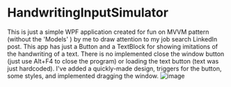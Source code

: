 # HandwritingInputSimulator
This is just a simple WPF application created for fun on MVVM pattern (without the 'Models' ) by me to draw attention to my job search LinkedIn post.
This app has just a Button and a TextBlock for showing imitations of the handwriting of a text.
There is no implemented close the window button (just use Alt+F4 to close the program) or loading the text button (text was just hardcoded).
I've added a quickly-made design, triggers for the button, some styles, and implemented dragging the window.
![image](https://github.com/TarasDzivik/HandwritingInputSimulator/assets/84182850/a6a88dc2-e396-478c-be2e-3d78c0b2caaf)
